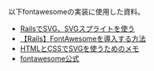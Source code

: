 
以下fontawesomeの実装に使用した資料。

- [RailsでSVG、SVGスプライトを使う](https://qiita.com/fgem28/items/659d5427b380834a5c7d)
- [【Rails】FontAwesomeを導入する方法](https://qiita.com/M0304/items/131172c63d17db819802)
- [HTMLとCSSでSVGを使うためのメモ](https://qiita.com/yamamiweb/items/011d6b264a5af568783b#html%E4%B8%AD%E3%81%AB%E7%9B%B4%E6%8E%A5svg%E3%81%AE%E3%82%B3%E3%83%BC%E3%83%89%E3%82%92%E8%A8%98%E8%BF%B0)
- [fontawesome公式](https://fontawesome.com/v6/icons/building-columns?f=classic&s=regular)
